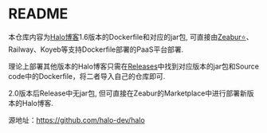 # README

本仓库内容为[Halo博客](https://halo.run/)1.6版本的Dockerfile和对应的jar包, 可直接由[Zeabur⭐](https://zeabur.com/zh-CN)、Railway、Koyeb等支持Dockerfile部署的PaaS平台部署.

理论上部署其他版本的Halo博客只需在[Releases](https://github.com/halo-dev/halo/releases)中找到对应版本的jar包和Source code中的Dockerfile，将二者导入自己的仓库即可.

2.0版本后Release中无jar包, 但可直接在Zeabur的Marketplace中进行部署新版本的Halo博客.

源地址：https://github.com/halo-dev/halo
